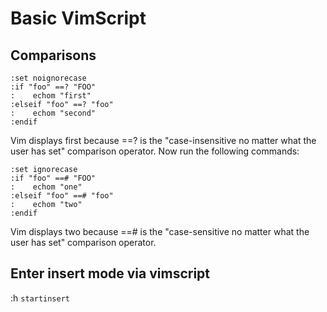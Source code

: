 # Basic VimScript

Comparisons
---

```
:set noignorecase
:if "foo" ==? "FOO"
:    echom "first"
:elseif "foo" ==? "foo"
:    echom "second"
:endif
```

Vim displays first because ==? is the "case-insensitive no matter what the user has set" comparison operator. Now run the following commands:

```
:set ignorecase
:if "foo" ==# "FOO"
:    echom "one"
:elseif "foo" ==# "foo"
:    echom "two"
:endif
```

Vim displays two because ==# is the "case-sensitive no matter what the user has set" comparison operator.

Enter insert mode via vimscript
---

:h `startinsert`
